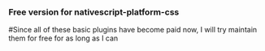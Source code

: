 ### Free version for nativescript-platform-css

#Since all of these basic plugins have become paid now, I will try maintain them for free for as long as I can